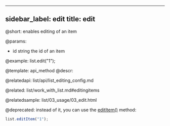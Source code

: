 
---
sidebar_label: edit
title: edit
---          

@short: enables editing of an item

@params:
- id		string		the id of an item


@example:
list.edit("1");

@template: api_method
@descr:

@relatedapi: list/api/list_editing_config.md

@related: list/work_with_list.md#editingitems


@relatedsample: list/03_usage/03_edit.html

@deprecated: instead of it, you can use the [editItem()](list/api/list_edititem_method.md) method:
~~~js
list.editItem("1");
~~~